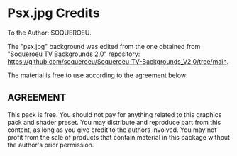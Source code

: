 # Psx.jpg Credits

To the Author: SOQUEROEU.

The "psx.jpg" background was edited from the one obtained from "Soqueroeu TV Backgrounds 2.0" repository: https://github.com/soqueroeu/Soqueroeu-TV-Backgrounds_V2.0/tree/main.

The material is free to use according to the agreement below:

## AGREEMENT

This pack is free. You should not pay for anything related to this graphics pack and shader preset. You may distribute and reproduce part from this content, as long as you give credit to the authors involved. You may not profit from the sale of products that contain material in this package without the author's prior permission.
